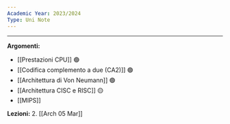 ```yaml
---
Academic Year: 2023/2024
Type: Uni Note
---
```

---
**Argomenti:**
- [[Prestazioni CPU]] 🟢
- [[Codifica complemento a due (CA2)]] 🟢
- [[Architettura di Von Neumann]] 🟢
- [[Architettura CISC e RISC]] 🟡
- [[MIPS]]

**Lezioni:**
2. [[Arch 05 Mar]]
